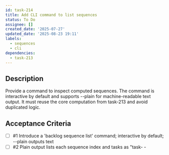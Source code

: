 ```yaml
---
id: task-214
title: Add CLI command to list sequences
status: To Do
assignee: []
created_date: '2025-07-27'
updated_date: '2025-08-23 19:11'
labels:
  - sequences
  - cli
dependencies:
  - task-213
---
```


## Description

Provide a command to inspect computed sequences. The command is interactive by default and supports --plain for machine-readable text output. It must reuse the core computation from task-213 and avoid duplicated logic.

## Acceptance Criteria
<!-- AC:BEGIN -->
- [ ] #1 Introduce a \'backlog sequence list\' command; interactive by default; --plain outputs text
- [ ] #2 Plain output lists each sequence index and tasks as "task-<id> - <title>"
- [ ] #3 Reuse core compute function from task-213; do not duplicate logic in CLI
- [ ] #4 CLI help text explains usage and --plain flag
- [ ] #5 Tests verify plain output format
<!-- AC:END -->
